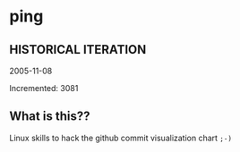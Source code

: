 # ping

## HISTORICAL ITERATION
2005-11-08

Incremented: 3081

## What is this?? 
Linux skills to hack the github commit visualization chart `;-)`
